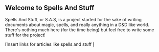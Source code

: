 ## Welcome to Spells And Stuff
Spells And Stuff, or S.A.S, is a project started for the sake of writing documents about magic, spells, and really anything in a D&D like world. There's nothing much here (for the time being) but feel free to write some stuff for the project!


\[Insert links for articles like spells and stuff \]
